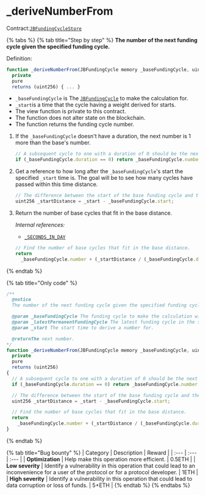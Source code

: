 # \_deriveNumberFrom

Contract:[`JBFundingCycleStore`](../)​

{% tabs %}
{% tab title="Step by step" %}
**The number of the next funding cycle given the specified funding cycle.**

Definition:

```javascript
function _deriveNumberFrom(JBFundingCycle memory _baseFundingCycle, uint256 _start) 
  private 
  pure 
  returns (uint256) { ... }
```

* `_baseFundingCycle` is The [`JBFundingCycle`](../../../data-structures/jbfundingcycle.md) to make the calculation for.
* `_start`is a time that the cycle having a weight derived for starts.
* The view function is private to this contract.
* The function does not alter state on the blockchain.
* The function returns the funding cycle number.

1. If the `_baseFundingCycle` doesn't have a duration, the next number is 1 more than the base's number. 

   ```javascript
   // A subsequent cycle to one with a duration of 0 should be the next number.
   if (_baseFundingCycle.duration == 0) return _baseFundingCycle.number + 1;
   ```

2. Get a reference to how long after the `_baseFundingCycle`'s start the specified `_start` time is. The goal will be to see how many cycles have passed within this time distance. 

   ```javascript
   // The difference between the start of the base funding cycle and the proposed start.
   uint256 _startDistance = _start - _baseFundingCycle.start;
   ```

3. Return the number of base cycles that fit in the base distance.  


   _Internal references:_

   * [`_SECONDS_IN_DAY`](../properties/_seconds_in_day.md)

   ```javascript
   // Find the number of base cycles that fit in the base distance.
   return
     _baseFundingCycle.number + (_startDistance / (_baseFundingCycle.duration * _SECONDS_IN_DAY));
   ```
{% endtab %}

{% tab title="Only code" %}
```javascript
/** 
  @notice 
  The number of the next funding cycle given the specified funding cycle.

  @param _baseFundingCycle The funding cycle to make the calculation with.
  @param _latestPermanentFundingCycle The latest funding cycle in the same project as `_baseFundingCycle` to not have a limit.
  @param _start The start time to derive a number for.

  @returnThe next number.
*/
function _deriveNumberFrom(JBFundingCycle memory _baseFundingCycle, uint256 _start) 
  private 
  pure 
  returns (uint256) 
{
  // A subsequent cycle to one with a duration of 0 should be the next number.
  if (_baseFundingCycle.duration == 0) return _baseFundingCycle.number + 1;

  // The difference between the start of the base funding cycle and the proposed start.
  uint256 _startDistance = _start - _baseFundingCycle.start;

  // Find the number of base cycles that fit in the base distance.
  return
    _baseFundingCycle.number + (_startDistance / (_baseFundingCycle.duration * _SECONDS_IN_DAY));
}
```
{% endtab %}

{% tab title="Bug bounty" %}
| Category | Description | Reward |
| :--- | :--- | :--- |
| **Optimization** | Help make this operation more efficient. | 0.5ETH |
| **Low severity** | Identify a vulnerability in this operation that could lead to an inconvenience for a user of the protocol or for a protocol developer. | 1ETH |
| **High severity** | Identify a vulnerability in this operation that could lead to data corruption or loss of funds. | 5+ETH |
{% endtab %}
{% endtabs %}

